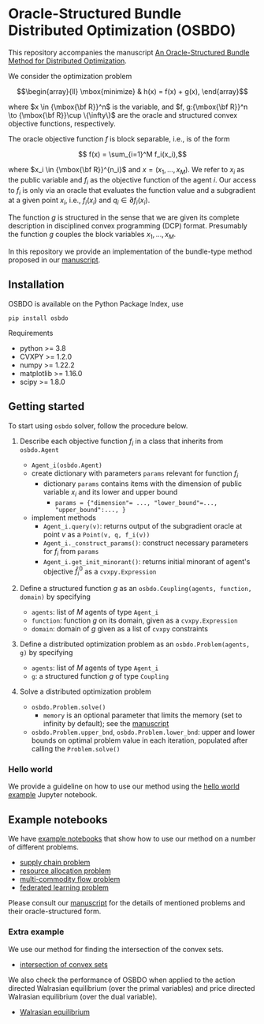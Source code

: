  # Oracle-Structured Bundle Distributed Optimization (OSBDO)
 
This repository accompanies the manuscript [An Oracle-Structured Bundle Method for Distributed Optimization](https://web.stanford.edu/~boyd/papers/os_bundle_distr_opt.html).

We consider the optimization problem
```math
\begin{array}{ll}
\mbox{minimize} & h(x) = f(x) + g(x),
\end{array}
```
where $x \in {\mbox{\bf R}}^n$ is the variable, and
$f, g:{\mbox{\bf R}}^n \to {\mbox{\bf R}}\cup \{\infty\}$
are the oracle and structured convex objective functions, respectively. 
   
The oracle objective function $f$ 
is block separable, i.e., is of the form
```math
          f(x) = \sum_{i=1}^M f_i(x_i),
```
where $x_i \in {\mbox{\bf R}}^{n_i}$ and $x=(x_1, \ldots, x_M)$.
We refer to $x_i$ as the public variable and $f_i$ as the objective function
of the agent $i$. Our access to $f_i$ is only via an oracle that evaluates 
the function value and a subgradient at a given point $x_i$, i.e.,
$f_i(x_i)$ and $q_i \in \partial f_i(x_i)$.

The function $g$ is structured in the sense that we are given its complete 
description in disciplined convex programming (DCP) format. 
Presumably the function $g$ couples the block variables 
$x_1, \ldots, x_M$.

In this repository we provide an implementation of the bundle-type method
proposed in our [manuscript](https://web.stanford.edu/~boyd/papers/os_bundle_distr_opt.html).

## Installation
OSBDO is available on the Python Package Index, use
```
pip install osbdo
```
Requirements
* python >= 3.8
* CVXPY >= 1.2.0
* numpy >= 1.22.2
* matplotlib >= 1.16.0
* scipy >= 1.8.0

## Getting started

To start using `osbdo` solver, follow the procedure below.

1. Describe each objective function $f_i$ in a class that inherits from `osbdo.Agent`
    * `Agent_i(osbdo.Agent)`
    * create dictionary with parameters `params` relevant for function $f_i$ 
       * dictionary `params` contains items with the dimension of public variable $x_i$ and its lower and upper bound 
           * `params = {"dimension"= ..., "lower_bound"=..., "upper_bound":..., }` 
    * implement methods 
       * `Agent_i.query(v)`: returns output of the subgradient oracle at point $v$ as a `Point(v, q, f_i(v))` 
       * `Agent_i._construct_params()`: construct necessary parameters for $f_i$ from `params`
       * `Agent_i.get_init_minorant()`: returns initial minorant of agent's objective $\hat f^0_i$ as a `cvxpy.Expression`

2. Define a structured function $g$ as an `osbdo.Coupling(agents, function, domain)` by specifying
    * `agents`: list of $M$ agents of type `Agent_i`
    * `function`: function $g$ on its domain, given as a `cvxpy.Expression` 
    * `domain`: domain of $g$ given as a list of `cvxpy` constraints

3. Define a distributed optimization problem as an `osbdo.Problem(agents, g)`  by specifying
    * `agents`: list of $M$ agents of type `Agent_i`
    * `g`: a structured function $g$ of type `Coupling`
       
4. Solve a distributed optimization problem 
    * `osbdo.Problem.solve()`
        * `memory` is an optional parameter that limits the memory (set
           to infinity by default); see the [manuscript](https://web.stanford.edu/~boyd/papers/os_bundle_distr_opt.html) 
    * `osbdo.Problem.upper_bnd`, `osbdo.Problem.lower_bnd`: upper and lower bounds on optimal 
        problem value in each iteration, populated after calling the `Problem.solve()`


### Hello world

We provide a guideline on how to use our method using the [hello world example](https://github.com/cvxgrp/OSBDO/blob/main/examples/hello_world/hello_world.ipynb) Jupyter notebook. 


## Example notebooks
We have [example notebooks](https://github.com/cvxgrp/OSBDO/tree/main/examples) 
that show how to use our method on a number of different problems.

* [supply chain problem](https://github.com/cvxgrp/OSBDO/tree/main/examples/supply_chain)                             
* [resource allocation problem](https://github.com/cvxgrp/OSBDO/tree/main/examples/resource_allocation)
* [multi-commodity flow problem](https://github.com/cvxgrp/OSBDO/tree/main/examples/multicommodity_flow)
* [federated learning problem](https://github.com/cvxgrp/OSBDO/tree/main/examples/federated_learning)

Please consult our [manuscript](https://web.stanford.edu/~boyd/papers/os_bundle_distr_opt.html) 
for the details of mentioned problems and their oracle-structured form. 

### Extra example
We use our method for finding the intersection of the convex sets. 
* [intersection of convex sets](https://github.com/cvxgrp/OSBDO/tree/main/examples/intersection_cvx_sets)


We also check the performance of OSBDO when applied to the action directed Walrasian equilibrium (over the primal variables) and price directed Walrasian equilibrium (over the dual variable).
* [Walrasian equilibrium](https://github.com/cvxgrp/OSBDO/blob/main/examples/walrasian_equilibrium/walrasian_equilibrium.ipynb)

